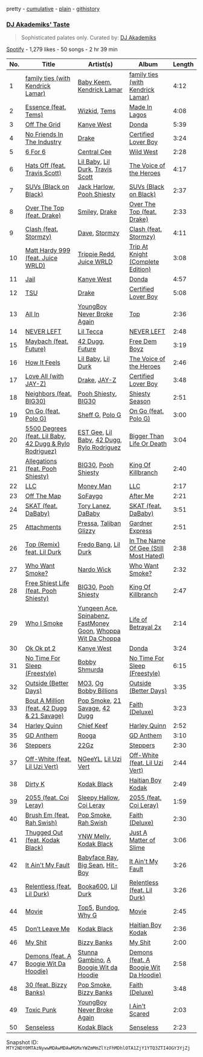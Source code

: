 pretty - [cumulative](/playlists/cumulative/37i9dQZF1DXdUq7EFlkBFv.md) - [plain](/playlists/plain/37i9dQZF1DXdUq7EFlkBFv) - [githistory](https://github.githistory.xyz/mackorone/spotify-playlist-archive/blob/main/playlists/plain/37i9dQZF1DXdUq7EFlkBFv)

### [DJ Akademiks' Taste](https://open.spotify.com/playlist/37i9dQZF1DXdUq7EFlkBFv)

> Sophisticated palates only\. Curated by: <a href="https://www.instagram.com/akademiks/">DJ Akademiks</a>

[Spotify](https://open.spotify.com/user/spotify) - 1,279 likes - 50 songs - 2 hr 39 min

| No. | Title | Artist(s) | Album | Length |
|---|---|---|---|---|
| 1 | [family ties \(with Kendrick Lamar\)](https://open.spotify.com/track/7Bpx2vsWfQFBACRz4h3IqH) | [Baby Keem](https://open.spotify.com/artist/5SXuuuRpukkTvsLuUknva1), [Kendrick Lamar](https://open.spotify.com/artist/2YZyLoL8N0Wb9xBt1NhZWg) | [family ties \(with Kendrick Lamar\)](https://open.spotify.com/album/3HqmX8hGcbbQZODgayNEYx) | 4:12 |
| 2 | [Essence \(feat\. Tems\)](https://open.spotify.com/track/5FG7Tl93LdH117jEKYl3Cm) | [Wizkid](https://open.spotify.com/artist/3tVQdUvClmAT7URs9V3rsp), [Tems](https://open.spotify.com/artist/687cZJR45JO7jhk1LHIbgq) | [Made In Lagos](https://open.spotify.com/album/6HpMdN52TfJAwVbmkrFeBN) | 4:08 |
| 3 | [Off The Grid](https://open.spotify.com/track/6LNoArVBBVZzUTUiAX2aKO) | [Kanye West](https://open.spotify.com/artist/5K4W6rqBFWDnAN6FQUkS6x) | [Donda](https://open.spotify.com/album/5CnpZV3q5BcESefcB3WJmz) | 5:39 |
| 4 | [No Friends In The Industry](https://open.spotify.com/track/2tUL6dZf1mywCj5WvCPZw6) | [Drake](https://open.spotify.com/artist/3TVXtAsR1Inumwj472S9r4) | [Certified Lover Boy](https://open.spotify.com/album/3SpBlxme9WbeQdI9kx7KAV) | 3:24 |
| 5 | [6 For 6](https://open.spotify.com/track/1tLV0GD0WXQ1Z8BKOQscti) | [Central Cee](https://open.spotify.com/artist/5H4yInM5zmHqpKIoMNAx4r) | [Wild West](https://open.spotify.com/album/0aAVMtHuK9wX1mQozWvdSZ) | 2:28 |
| 6 | [Hats Off \(feat\. Travis Scott\)](https://open.spotify.com/track/4lUmnwRybYH7mMzf16xB0y) | [Lil Baby](https://open.spotify.com/artist/5f7VJjfbwm532GiveGC0ZK), [Lil Durk](https://open.spotify.com/artist/3hcs9uc56yIGFCSy9leWe7), [Travis Scott](https://open.spotify.com/artist/0Y5tJX1MQlPlqiwlOH1tJY) | [The Voice of the Heroes](https://open.spotify.com/album/6CvBb1XqN0igtQrWrbXD80) | 4:17 |
| 7 | [SUVs \(Black on Black\)](https://open.spotify.com/track/1MIGkQxcdAt2lDx6ySpsc5) | [Jack Harlow](https://open.spotify.com/artist/2LIk90788K0zvyj2JJVwkJ), [Pooh Shiesty](https://open.spotify.com/artist/5F1aAS1duwlzExnPs3l2Xe) | [SUVs \(Black on Black\)](https://open.spotify.com/album/4K3SQSfKMXLcVnyUSFELZw) | 2:37 |
| 8 | [Over The Top \(feat\. Drake\)](https://open.spotify.com/track/3yaYgjEFkRw3PVjW9mV1TO) | [Smiley](https://open.spotify.com/artist/6jeg7JBX9J9097esK752iR), [Drake](https://open.spotify.com/artist/3TVXtAsR1Inumwj472S9r4) | [Over The Top \(feat\. Drake\)](https://open.spotify.com/album/4ROMS3rcR9JepxAtDRpvc5) | 2:33 |
| 9 | [Clash \(feat\. Stormzy\)](https://open.spotify.com/track/2oUwMN5VfdGX10XeQJLBBi) | [Dave](https://open.spotify.com/artist/6Ip8FS7vWT1uKkJSweANQK), [Stormzy](https://open.spotify.com/artist/2SrSdSvpminqmStGELCSNd) | [Clash \(feat\. Stormzy\)](https://open.spotify.com/album/58GjA2xPMQ8PjNKyddHIqP) | 4:11 |
| 10 | [Matt Hardy 999 \(feat\. Juice WRLD\)](https://open.spotify.com/track/1HsOTiVqdN7PB1zOS2bcsO) | [Trippie Redd](https://open.spotify.com/artist/6Xgp2XMz1fhVYe7i6yNAax), [Juice WRLD](https://open.spotify.com/artist/4MCBfE4596Uoi2O4DtmEMz) | [Trip At Knight \(Complete Edition\)](https://open.spotify.com/album/4sS5IjHR0YOJQdSTQ8whWz) | 3:08 |
| 11 | [Jail](https://open.spotify.com/track/6d8HN8MqqbqrEUI2bvx0aG) | [Kanye West](https://open.spotify.com/artist/5K4W6rqBFWDnAN6FQUkS6x) | [Donda](https://open.spotify.com/album/5CnpZV3q5BcESefcB3WJmz) | 4:57 |
| 12 | [TSU](https://open.spotify.com/track/4s7QLoImIwmPi9L6dq1nVW) | [Drake](https://open.spotify.com/artist/3TVXtAsR1Inumwj472S9r4) | [Certified Lover Boy](https://open.spotify.com/album/3SpBlxme9WbeQdI9kx7KAV) | 5:08 |
| 13 | [All In](https://open.spotify.com/track/7CdoE8U5DwrwCaLoyf3ME0) | [YoungBoy Never Broke Again](https://open.spotify.com/artist/7wlFDEWiM5OoIAt8RSli8b) | [Top](https://open.spotify.com/album/6MbQdX6OomgQhZU6QCqMKW) | 2:36 |
| 14 | [NEVER LEFT](https://open.spotify.com/track/21UkXrc9kD48rNpTMI2ecz) | [Lil Tecca](https://open.spotify.com/artist/4Ga1P7PMIsmqEZqhYZQgDo) | [NEVER LEFT](https://open.spotify.com/album/0PMJvFnZxXl9LToaZFHhxp) | 2:48 |
| 15 | [Maybach \(feat\. Future\)](https://open.spotify.com/track/2Qt8qG9SWPdtRiaWcPNJRm) | [42 Dugg](https://open.spotify.com/artist/45gHcnDnMC15sgx3VL7ROG), [Future](https://open.spotify.com/artist/1RyvyyTE3xzB2ZywiAwp0i) | [Free Dem Boyz](https://open.spotify.com/album/4zJiUubJvgUJNq0BVD9Mvs) | 3:19 |
| 16 | [How It Feels](https://open.spotify.com/track/62nb5YUYUqtYJhVPwRhCke) | [Lil Baby](https://open.spotify.com/artist/5f7VJjfbwm532GiveGC0ZK), [Lil Durk](https://open.spotify.com/artist/3hcs9uc56yIGFCSy9leWe7) | [The Voice of the Heroes](https://open.spotify.com/album/6CvBb1XqN0igtQrWrbXD80) | 2:46 |
| 17 | [Love All \(with JAY\-Z\)](https://open.spotify.com/track/4VCbgIdr8ptegWeJpqLVHH) | [Drake](https://open.spotify.com/artist/3TVXtAsR1Inumwj472S9r4), [JAY\-Z](https://open.spotify.com/artist/3nFkdlSjzX9mRTtwJOzDYB) | [Certified Lover Boy](https://open.spotify.com/album/3SpBlxme9WbeQdI9kx7KAV) | 3:48 |
| 18 | [Neighbors \(feat\. BIG30\)](https://open.spotify.com/track/2xlOJSbScxrHHOmlNmILpD) | [Pooh Shiesty](https://open.spotify.com/artist/5F1aAS1duwlzExnPs3l2Xe), [BIG30](https://open.spotify.com/artist/4nZmMrwH6LxHnCzQv4IFUE) | [Shiesty Season](https://open.spotify.com/album/2UwJ4Nt10VStLczYefhcEV) | 2:51 |
| 19 | [On Go \(feat\. Polo G\)](https://open.spotify.com/track/3Ho13bRS28xEvGvgW4LOFM) | [Sheff G](https://open.spotify.com/artist/1tG7s7S4sq2eFFW0QZyLbm), [Polo G](https://open.spotify.com/artist/6AgTAQt8XS6jRWi4sX7w49) | [On Go \(feat\. Polo G\)](https://open.spotify.com/album/5d1WnOlcSun3ghG0H3dV7z) | 3:00 |
| 20 | [5500 Degrees \(feat\. Lil Baby, 42 Dugg & Rylo Rodriguez\)](https://open.spotify.com/track/6uTID2glulLOXYhcwMETS1) | [EST Gee](https://open.spotify.com/artist/4FlG0V0jhLO4qGpayFOphj), [Lil Baby](https://open.spotify.com/artist/5f7VJjfbwm532GiveGC0ZK), [42 Dugg](https://open.spotify.com/artist/45gHcnDnMC15sgx3VL7ROG), [Rylo Rodriguez](https://open.spotify.com/artist/0gg11prPP6OqtUvBcKnPpq) | [Bigger Than Life Or Death](https://open.spotify.com/album/1RsqFdvHFKN9VGpBmJtUku) | 3:04 |
| 21 | [Allegations \(feat\. Pooh Shiesty\)](https://open.spotify.com/track/1Fhb9neDPyEyTaZZ3qmIn4) | [BIG30](https://open.spotify.com/artist/4nZmMrwH6LxHnCzQv4IFUE), [Pooh Shiesty](https://open.spotify.com/artist/5F1aAS1duwlzExnPs3l2Xe) | [King Of Killbranch](https://open.spotify.com/album/1NDrL1t8NNB233FRqbzzoK) | 2:40 |
| 22 | [LLC](https://open.spotify.com/track/53JqTGiqfRuNwC54WAIG6H) | [Money Man](https://open.spotify.com/artist/3Rx4PJ7SP6unkOk5elPUK7) | [LLC](https://open.spotify.com/album/6FjAZZk6sL9UVMFY1tQloy) | 2:17 |
| 23 | [Off The Map](https://open.spotify.com/track/6GNG0YQixWuLE0M5FtrRxY) | [SoFaygo](https://open.spotify.com/artist/2SJhf6rTOU53g8yBdAjPby) | [After Me](https://open.spotify.com/album/3cDBVusNMPK33eaTIE5QQg) | 2:21 |
| 24 | [SKAT \(feat\. DaBaby\)](https://open.spotify.com/track/33OeHNGJA124QytVD0BeQK) | [Tory Lanez](https://open.spotify.com/artist/2jku7tDXc6XoB6MO2hFuqg), [DaBaby](https://open.spotify.com/artist/4r63FhuTkUYltbVAg5TQnk) | [SKAT \(feat\. DaBaby\)](https://open.spotify.com/album/1Y9B8NqVUn69IhVhe2YMwT) | 3:51 |
| 25 | [Attachments](https://open.spotify.com/track/1SedJ3dLWoCqnPIGeEMUJH) | [Pressa](https://open.spotify.com/artist/5olrQpDroHT7sjmYWMLivy), [Taliban Glizzy](https://open.spotify.com/artist/2J4wmwS5YSjQKzEEM7AiJh) | [Gardner Express](https://open.spotify.com/album/24nydg8i966CawS06yCtZh) | 2:51 |
| 26 | [Top \(Remix\) feat\. Lil Durk](https://open.spotify.com/track/5S0QZGDvhgdED2WJGgxBKb) | [Fredo Bang](https://open.spotify.com/artist/4yTmEo2clwWq2jwelvqgVv), [Lil Durk](https://open.spotify.com/artist/3hcs9uc56yIGFCSy9leWe7) | [In The Name Of Gee \(Still Most Hated\)](https://open.spotify.com/album/18sKqGhmvXhfhgnzu3uj0T) | 2:38 |
| 27 | [Who Want Smoke?](https://open.spotify.com/track/5PJbsnPWGcZWsNHdRpW3Wq) | [Nardo Wick](https://open.spotify.com/artist/0Njy6yR9LykNKYg9yE23QN) | [Who Want Smoke?](https://open.spotify.com/album/6e4K6xYheopkx9xug6jjgc) | 2:32 |
| 28 | [Free Shiest Life \(feat\. Pooh Shiesty\)](https://open.spotify.com/track/0OruY3ybpkoHM9qG9xXbK3) | [BIG30](https://open.spotify.com/artist/4nZmMrwH6LxHnCzQv4IFUE), [Pooh Shiesty](https://open.spotify.com/artist/5F1aAS1duwlzExnPs3l2Xe) | [King Of Killbranch](https://open.spotify.com/album/1NDrL1t8NNB233FRqbzzoK) | 2:47 |
| 29 | [Who I Smoke](https://open.spotify.com/track/3093lstvMDfRjvimLc6ViU) | [Yungeen Ace](https://open.spotify.com/artist/7hj7ffJe6UkF1gsMpuweSI), [Spinabenz](https://open.spotify.com/artist/6JK16RgnitAl8O9yFgmWPe), [FastMoney Goon](https://open.spotify.com/artist/6VdfJb2OJp9dbZz0t5bedv), [Whoppa Wit Da Choppa](https://open.spotify.com/artist/482lFlWgAXTKFGC8C6imWq) | [Life of Betrayal 2x](https://open.spotify.com/album/2T2cnxVLWceuy1QofrVNnn) | 2:14 |
| 30 | [Ok Ok pt 2](https://open.spotify.com/track/5ad5uryyzVWs95bK3myGkw) | [Kanye West](https://open.spotify.com/artist/5K4W6rqBFWDnAN6FQUkS6x) | [Donda](https://open.spotify.com/album/5CnpZV3q5BcESefcB3WJmz) | 3:24 |
| 31 | [No Time For Sleep \(Freestyle\)](https://open.spotify.com/track/50xlqNticOjNCnR192H1YJ) | [Bobby Shmurda](https://open.spotify.com/artist/34Y0ldeyUv7jBvukWOGASO) | [No Time For Sleep \(Freestyle\)](https://open.spotify.com/album/2SUNTv6iT4DwTmrNlqCqmi) | 6:15 |
| 32 | [Outside \(Better Days\)](https://open.spotify.com/track/2AJvoUXSml9cDzQdsk1pEG) | [MO3](https://open.spotify.com/artist/44JEJiBvti7NiEhAfzWstv), [Og Bobby Billions](https://open.spotify.com/artist/6bS1ddLkqrK5Jl6GyKK4j2) | [Outside \(Better Days\)](https://open.spotify.com/album/3EeayWYuFnQuR49Euu1gjI) | 3:35 |
| 33 | [Bout A Million \(feat\. 42 Dugg & 21 Savage\)](https://open.spotify.com/track/72ozIjVFHpAnKGcuYpCfb7) | [Pop Smoke](https://open.spotify.com/artist/0eDvMgVFoNV3TpwtrVCoTj), [21 Savage](https://open.spotify.com/artist/1URnnhqYAYcrqrcwql10ft), [42 Dugg](https://open.spotify.com/artist/45gHcnDnMC15sgx3VL7ROG) | [Faith \(Deluxe\)](https://open.spotify.com/album/1n5t4LXCTAmiJmyMtbBxVU) | 3:23 |
| 34 | [Harley Quinn](https://open.spotify.com/track/5yfX9sTYDJ012smTqfoTCj) | [Chief Keef](https://open.spotify.com/artist/15iVAtD3s3FsQR4w1v6M0P) | [Harley Quinn](https://open.spotify.com/album/1YjRDz2mWVadCF8PoGjpNg) | 2:52 |
| 35 | [GD Anthem](https://open.spotify.com/track/0IAQb5BDqLI5ZlGVDiFArh) | [Rooga](https://open.spotify.com/artist/5zDlgTCrdCh2cFRX7nH8W1) | [GD Anthem](https://open.spotify.com/album/0vEwVgYvI4kNNLsszRi3zo) | 3:10 |
| 36 | [Steppers](https://open.spotify.com/track/7vNUd8wv8Fo6L1CBxduXxF) | [22Gz](https://open.spotify.com/artist/4JhbRL6zaItAyzqx4gHTqz) | [Steppers](https://open.spotify.com/album/1cmIixELcilPw7uQzS8UVD) | 2:30 |
| 37 | [Off\-White \(feat\. Lil Uzi Vert\)](https://open.spotify.com/track/6WSypNUxnt7YYXQ9iUGRR7) | [NGeeYL](https://open.spotify.com/artist/5Z9mvkWNEpiKVQ36xVkMfe), [Lil Uzi Vert](https://open.spotify.com/artist/4O15NlyKLIASxsJ0PrXPfz) | [Off\-White \(feat\. Lil Uzi Vert\)](https://open.spotify.com/album/1mQayAKgsYORLTbpvXdI5T) | 2:44 |
| 38 | [Dirty K](https://open.spotify.com/track/0xAY7oG6h1YBv0Tvc8eUnu) | [Kodak Black](https://open.spotify.com/artist/46SHBwWsqBkxI7EeeBEQG7) | [Haitian Boy Kodak](https://open.spotify.com/album/4DGNmFH2q7WEtFI88geAmu) | 2:49 |
| 39 | [2055 \(feat\. Coi Leray\)](https://open.spotify.com/track/74ruhOVvor6O8R91cyrzK0) | [Sleepy Hallow](https://open.spotify.com/artist/6EPlBSH2RSiettczlz7ihV), [Coi Leray](https://open.spotify.com/artist/6AMd49uBDJfhf30Ak2QR5s) | [2055 \(feat\. Coi Leray\)](https://open.spotify.com/album/2jGGIrYGbhJPHOmBF5R90N) | 1:59 |
| 40 | [Brush Em \(feat\. Rah Swish\)](https://open.spotify.com/track/58aW6yZGFl7rVM7SLfLnLL) | [Pop Smoke](https://open.spotify.com/artist/0eDvMgVFoNV3TpwtrVCoTj), [Rah Swish](https://open.spotify.com/artist/4FeLiFUPdxVfFo8oOfA4BH) | [Faith \(Deluxe\)](https://open.spotify.com/album/1n5t4LXCTAmiJmyMtbBxVU) | 2:30 |
| 41 | [Thugged Out \(feat\. Kodak Black\)](https://open.spotify.com/track/0uRsQ1Q3ZPuXTEkEeUXNNf) | [YNW Melly](https://open.spotify.com/artist/1cNDP5yjU5vjeR8qMf4grg), [Kodak Black](https://open.spotify.com/artist/46SHBwWsqBkxI7EeeBEQG7) | [Just A Matter of Slime](https://open.spotify.com/album/0fvmq3jIMJpjHFDTZtjWtx) | 3:06 |
| 42 | [It Ain't My Fault](https://open.spotify.com/track/5cX92psZ1aSHr6rTmGQMps) | [Babyface Ray](https://open.spotify.com/artist/3zZ88AwlTwfCJkowsFCvLA), [Big Sean](https://open.spotify.com/artist/0c173mlxpT3dSFRgMO8XPh), [Hit\-Boy](https://open.spotify.com/artist/6q3p11nP1p80Ey6LrOOSed) | [It Ain't My Fault](https://open.spotify.com/album/5aTCwMHvG9VSoeX1ZpYQY0) | 3:26 |
| 43 | [Relentless \(feat\. Lil Durk\)](https://open.spotify.com/track/6mdPEY68QpFtEau2sfQLW1) | [Booka600](https://open.spotify.com/artist/5g8mXUQcC8DVAHLwGGAIrJ), [Lil Durk](https://open.spotify.com/artist/3hcs9uc56yIGFCSy9leWe7) | [Relentless \(feat\. Lil Durk\)](https://open.spotify.com/album/7805rgXmjrssqgW03U9ZTu) | 3:26 |
| 44 | [Movie](https://open.spotify.com/track/3hEr1HhvLm6sq52CdgGk72) | [Top5](https://open.spotify.com/artist/761R6TmYhSbPNOFfEf80pw), [Bundog](https://open.spotify.com/artist/4wL3ZswVcMUC6iNcvWklfO), [Why G](https://open.spotify.com/artist/3QoFljZxcB1DQuP3WmYVJB) | [Movie](https://open.spotify.com/album/13Gw4ZOeVGHSuNdWgf8Fh2) | 2:45 |
| 45 | [Don’t Leave Me](https://open.spotify.com/track/2PaP6wC4cqEgYLKBDeJWdN) | [Kodak Black](https://open.spotify.com/artist/46SHBwWsqBkxI7EeeBEQG7) | [Haitian Boy Kodak](https://open.spotify.com/album/4DGNmFH2q7WEtFI88geAmu) | 2:36 |
| 46 | [My Shit](https://open.spotify.com/track/1HmhJrabjvTHZlkKDUzZfX) | [Bizzy Banks](https://open.spotify.com/artist/7s3eCGNZMrwUQraXlocCBv) | [My Shit](https://open.spotify.com/album/7C6YsJ2PYab0ydSTP7BQB2) | 2:00 |
| 47 | [Demons \(feat\. A Boogie Wit Da Hoodie\)](https://open.spotify.com/track/5QdnavjDzGRNHfQn23PlG8) | [Stunna Gambino](https://open.spotify.com/artist/15ZjD8Gus20Miqw3fdOaXX), [A Boogie Wit da Hoodie](https://open.spotify.com/artist/31W5EY0aAly4Qieq6OFu6I) | [Demons \(feat\. A Boogie Wit Da Hoodie\)](https://open.spotify.com/album/0Lwd1Jj6yJxpbDT1vHzC9m) | 2:58 |
| 48 | [30 \(feat\. Bizzy Banks\)](https://open.spotify.com/track/5nkzBlt92PJLVEvPXBd9WZ) | [Pop Smoke](https://open.spotify.com/artist/0eDvMgVFoNV3TpwtrVCoTj), [Bizzy Banks](https://open.spotify.com/artist/7s3eCGNZMrwUQraXlocCBv) | [Faith \(Deluxe\)](https://open.spotify.com/album/1n5t4LXCTAmiJmyMtbBxVU) | 3:48 |
| 49 | [Toxic Punk](https://open.spotify.com/track/1kt1zJEovrCGeW4xHvQwaX) | [YoungBoy Never Broke Again](https://open.spotify.com/artist/7wlFDEWiM5OoIAt8RSli8b) | [I Ain't Scared](https://open.spotify.com/album/1l4iUB8CltYGm1ugBj7DpZ) | 2:03 |
| 50 | [Senseless](https://open.spotify.com/track/4GRZ1qz6lBki2PbOr0jaCQ) | [Kodak Black](https://open.spotify.com/artist/46SHBwWsqBkxI7EeeBEQG7) | [Senseless](https://open.spotify.com/album/6AM123Eeb8LiLdz9GUiNJT) | 2:23 |

Snapshot ID: `MTY2NDY0MTAzNywwMDAwMDAwMGMxYWZmMmZlYzFhMDhlOTA1ZjY1YTQ3ZTI4OGY3YjZj`
